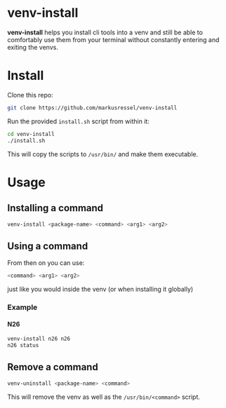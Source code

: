 # venv-install

**venv-install** helps you install cli tools into a venv and still be able to comfortably
use them from your terminal without constantly entering and exiting the venvs.


# Install

Clone this repo:

```bash
git clone https://github.com/markusressel/venv-install
```

Run the provided `install.sh` script from within it:
```bash
cd venv-install
./install.sh
```

This will copy the scripts to `/usr/bin/` and make them executable.

# Usage

## Installing a command

```bash
venv-install <package-name> <command> <arg1> <arg2>
```

## Using a command

From then on you can use:

```bash
<command> <arg1> <arg2>
```

just like you would inside the venv (or when installing it globally)

### Example

#### N26

```bash
venv-install n26 n26
n26 status
```

## Remove a command

```bash
venv-uninstall <package-name> <command>
```

This will remove the venv as well as the `/usr/bin/<command>` script.

